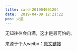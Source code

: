 ```yaml
---
title: card-201904091204
date:  2019-04-09 12:21:22
pos: 火星
---
```

无知往往会自满，这才是最可怕的。 

来源于个人weibo：[原文链接](https://m.weibo.cn/status/HoOwOvkfz?mblogid=HoOwOvkfz)
